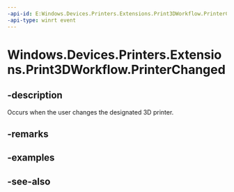 ----api-id: E:Windows.Devices.Printers.Extensions.Print3DWorkflow.PrinterChanged
-api-type: winrt event
---<!-- Event syntaxpublic event Windows.Foundation.TypedEventHandler PrinterChanged<Windows.Devices.Printers.Extensions.Print3DWorkflow,  Windows.Devices.Printers.Extensions.Print3DWorkflowPrinterChangedEventArgs>--># Windows.Devices.Printers.Extensions.Print3DWorkflow.PrinterChanged## -descriptionOccurs when the user changes the designated 3D printer.## -remarks## -examples## -see-also